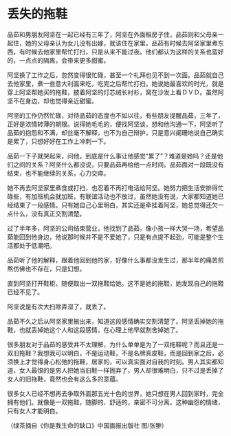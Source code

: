 # 丢失的拖鞋

品茹和男朋友阿坚在一起已经有三年了，阿坚在外面租房子住，品茹则和父母亲一起住，她的父母亲认为女儿没有出嫁，就该住在家里。品茹有时候去阿坚家里煮东西，有时候去他家里帮忙打扫，只是从来不能过夜。他们都认为这样的关系也蛮好的，一点点的隔离，会带来更多甜蜜。 

阿坚换了工作之后，忽然变得很忙碌，甚至一个礼拜也见不到一次面。品茹就自己去他家里，煮一些意大利面来吃，吃完之后帮忙打扫。她说她最喜欢的时光，就是穿上阿坚帮她买的拖鞋，披着阿坚的灯芯绒长衬衫，窝在沙发上看ＤＶＤ。虽然阿坚不在身边，却也觉得亲近甜蜜。 

阿坚的工作仍然忙碌，对待品茹的态度也不如以往，有些朋友提醒品茹，三年了，正好是浓情转薄的期限。说得她毛毛的，便找阿坚谈，想和他沟通一下，阿坚听了品茹的抱怨和不满，却丝毫不解释，也不为自己辩护，只是意兴阑珊地说自己确实是累了，只想好好在工作上冲刺一下。 

品茹一下子就哭起来，问他，到底是什么事让他感觉“累了”？难道是她吗？还是他们之间的关系？阿坚什么都没说，只要品茹再给他一点时间。品茹面对一段既没有结束，也不能继续的关系，心力交瘁。 

她不再去阿坚家里煮食或打扫，也忍着不再打电话给阿坚。她努力把生活安排得忙碌些，有加班机会就加班，有联谊活动也不放过，虽然她没有说，大家都知道她已经结束了一段感情。只有她自己心里明白，其实还是牵挂着阿坚，她总觉得还欠一点什么，没有真正交割清楚。 

过了半年多，阿坚的公司结束营业，他找到了品茹，像小孩一样大哭一场，希望品茹能回到他身边，他说那时候并不是不爱她了，只是有点提不起劲，可能是整个生活都处于低潮吧。 

品茹听了他的解释，跟着他回到他的家，好像什么事都没发生过，那半年的痛苦煎熬仿佛也不存在，只是幻想。 

直到阿坚打开鞋柜，随便取出一双拖鞋给她。这不是她的拖鞋，她发现自己的拖鞋已经不见了。 

阿坚说是有次大扫除弄湿了，就丢了。 

品茹不久之后从阿坚家里搬出来，知道这段感情确实交割清楚了。阿坚丢掉她的拖鞋，也就丢掉她这个人和这段感情，在心理上他早就割舍掉她了。 

很多朋友对于品茹的感受并不太理解，为什么单单是为了一双拖鞋呢？而且还是一双旧拖鞋？我想我可以明白，不是运动鞋，不是名牌真皮鞋，而是回到家之后，必须换上才觉得身心松弛的拖鞋，居家的，可以真实面对自我的时刻。男人其实都知道，女人最恨的是男人把她当旧鞋一样抛弃了，男人却很难明白，只不过是丢掉了女人的旧拖鞋，竟然也会有这么多的意蕴。 

很多女人已经不想再去争取外面那五光十色的世界，她只想在男人回到家时，完全拥有他们。就像是一双拖鞋，随脚的、舒适的，亲密不可分离。这种幽怨的情绪，只有女人才能明白。 

（绿茶摘自《你是我生命的缺口》中国画报出版社 图/张翀）